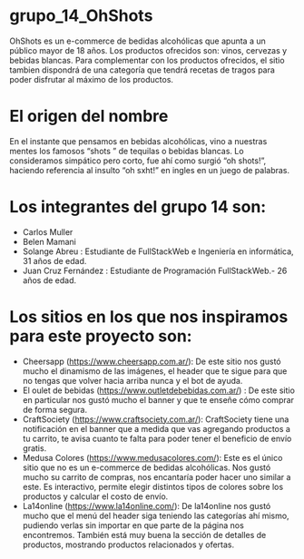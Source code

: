 # grupo_14_OhShots
OhShots es un e-commerce de bedidas alcohólicas que apunta a un público mayor de 18 años. Los productos ofrecidos son: vinos, cervezas y bebidas blancas. Para complementar con los productos ofrecidos, el sitio tambien dispondrá de una categoría que tendrá recetas de tragos para poder disfrutar al máximo de los productos.
# El origen del nombre
En el instante que pensamos en bebidas alcohólicas, vino a nuestras mentes los famosos “shots ” de tequilas o bebidas blancas. Lo consideramos simpático pero corto, fue ahí como surgió “oh shots!”, haciendo referencia al insulto “oh sxht!” en ingles en un juego de palabras. 
# Los integrantes del grupo 14 son:
- Carlos Muller
- Belen Mamani
- Solange Abreu : Estudiante de FullStackWeb e Ingeniería en informática, 31 años de edad.
- Juan Cruz Fernández : Estudiante de Programación FullStackWeb.- 26 años de edad.

# Los sitios en los que nos inspiramos para este proyecto son:
- Cheersapp (https://www.cheersapp.com.ar/): De este sitio nos gustó mucho el dinamismo de las imágenes, el header que te sigue para que no tengas que volver hacia arriba nunca y el bot de ayuda.
- El oulet de bebidas (https://www.outletdebebidas.com.ar/) : De este sitio en particular nos gustó mucho el banner y que te enseñe cómo comprar de forma segura.
- CraftSociety (https://www.craftsociety.com.ar/): CraftSociety tiene una notificación en el banner que a medida que vas agregando productos a tu carrito, te avisa cuanto te falta para poder tener el beneficio de envío gratis.
- Medusa Colores (https://www.medusacolores.com/): Este es el único sitio que no es un e-commerce de bedidas alcohólicas. Nos gustó mucho su carrito de compras, nos encantaría poder hacer uno similar a este. Es interactivo, permite elegir distintos tipos de colores sobre los productos y calcular el costo de envío.
- La14online (https://www.la14online.com/): De la14online nos gustó mucho que el menú del header siga teniendo las categorías ahí mismo, pudiendo verlas sin importar en que parte de la página nos encontremos. También está muy buena la sección de detalles de productos, mostrando productos relacionados y ofertas.
